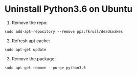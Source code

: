 # Uninstall Python3.6 on Ubuntu

1. Remove the repo:
```
sudo add-apt-repository --remove ppa:fkrull/deadsnakes
```
2. Refresh apt cache:
```
sudo apt-get update
```
3. Remove the package:
```
sudo apt-get remove --purge python3.6
```

